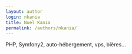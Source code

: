 ```yaml
---
layout: author
login: nkania
title: Noel Kania
permalink: /authors/nkania/
---
```

PHP, Symfony2, auto-hébergement, vps, bières...
